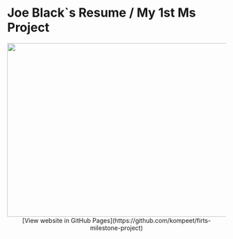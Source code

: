 # Joe Black`s Resume / My 1st Ms Project

<img width="1000" height="400" src="https://github.com/kompeet/first-milestone-project/blob/master/wireframes/pagepreview.png">


<div align="center">
[View website in GitHub Pages](https://github.com/kompeet/firts-milestone-project)
</div>


